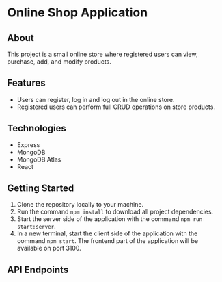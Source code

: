# Online Shop Application

## About

This project is a small online store where registered users can view, purchase, add, and modify products. 

## Features

- Users can register, log in and log out in the online store.
- Registered users can perform full CRUD operations on store products.

## Technologies

- Express
- MongoDB
- MongoDB Atlas
- React

## Getting Started

1. Clone the repository locally to your machine.
2. Run the command `npm install` to download all project dependencies.
3. Start the server side of the application with the command `npm run start:server`.
4. In a new terminal, start the client side of the application with the command `npm start`. The frontend part of the application will be available on port 3100.

## API Endpoints

